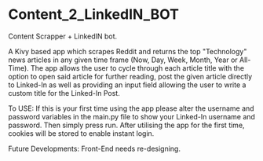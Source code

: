 # Content_2_LinkedIN_BOT
Content Scrapper + LinkedIN bot.

A Kivy based app which scrapes Reddit and returns the top "Technology" news articles in any given time frame (Now, Day, Week, Month, Year or All-Time). The app allows
the user to cycle through each article title with the option to open said article for further reading, post the given article directly to Linked-In as well as providing an input field allowing the user to write a custom title for the Linked-In Post.

To USE:
If this is your first time using the app please alter the username and password variables in the main.py file to show your Linked-In username and password.
Then simply press run. After utilising the app for the first time, cookies will be stored to enable instant login.

Future Developments:
Front-End needs re-designing.
